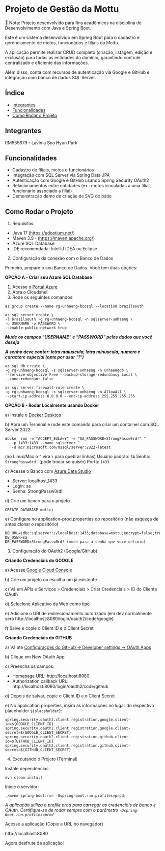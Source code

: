 # Projeto de Gestão da Mottu

📌 Nota: Projeto desenvolvido para fins acadêmicos na disciplina de Desenvolvimento com Java e Spring Boot.

Este é um sistema desenvolvido em Spring Boot para o cadastro e gerenciamento de motos, funcionários e filiais da Mottu.

A aplicação permite realizar CRUD completo (criação, listagem, edição e exclusão) para todas as entidades do domínio, garantindo controle centralizado e eficiente das informações.

Além disso, conta com recursos de autenticação via Google e GitHub e integração com banco de dados SQL Server.

## Índice

- [Integrantes](#integrantes)
- [Funcionalidades](#funcionalidades)
- [Como Rodar o Projeto](#como-rodar-o-projeto)

## Integrantes

RM555679 - Lavinia Soo Hyun Park

## Funcionalidades

- Cadastro de filiais, motos e funcionários
- Integração com SQL Server via Spring Data JPA
- Autenticação com Google e GitHub usando Spring Security OAuth2
- Relacionamentos entre entidades (ex.: motos vinculadas a uma filial, funcionário associado a filial)
- Demonstração demo de criação de SVG do pátio

## Como Rodar o Projeto

1. Requisitos
- Java 17 (https://adoptium.net/)
- Maven 3.9+ (https://maven.apache.org/)
- Azure SQL Database
- IDE recomendada: IntelliJ IDEA ou Eclipse

2. Configuração da conexão com o Banco de Dados

Primeiro, prepare o seu Banco de Dados. Você tem duas opções:

**OPÇÃO A - Criar seu Azure SQL Database**

1. Acesse o [Portal Azure](https://portal.azure.com/#home)
2. Abra o Cloudshell
3. Rode os seguintes comandos:
```
az group create --name rg-unhaeng-bcosql --location brazilsouth
```
```
az sql server create \
-l brazilsouth -g rg-unhaeng-bcosql -n sqlserver-unhaeng \
-u USERNAME -p PASSWORD \
--enable-public-network true
```
***Mude os campos "USERNAME" e "PASSWORD" pelos dados que você deseja***

***A senha deve conter: letra maiuscula, letra minuscula, numero e caractere especial (opte por usar "!")***
```
az sql db create \
-g rg-unhaeng-bcosql -s sqlserver-unhaeng -n unhaengdb \
--service-objective Free --backup-storage-redundancy Local \
--zone-redundant false
```
```
az sql server firewall-rule create \
-g rg-unhaeng-bcosql -s sqlserver-unhaeng -n AllowAll \
--start-ip-address 0.0.0.0 --end-ip-address 255.255.255.255
```

**OPÇÃO B - Rodar Localmente usando Docker**

a) Instale o [Docker Desktop](https://www.docker.com/products/docker-desktop/)

b) Abra um Terminal e rode este comando para criar um container com SQL Server 2022:
```
docker run -e "ACCEPT_EULA=Y" -e "SA_PASSWORD=StrongPassw0rd!" ^
   -p 1433:1433 --name sqlserver ^
   -d mcr.microsoft.com/mssql/server:2022-latest
```
(no Linux/Mac o ```^``` vira ```\``` para quebrar linhas)
Usuário padrão: ```SA```
Senha: ```StrongPassw0rd!``` (pode trocar se quiser)
Porta: ```1433```

c) Acesse o Banco com [Azure Data Studio](https://learn.microsoft.com/pt-br/azure-data-studio/download-azure-data-studio?tabs=win-install%2Cwin-user-install%2Credhat-install%2Cwindows-uninstall%2Credhat-uninstall)
- Server: localhost,1433
- Login: sa
- Senha: StrongPassw0rd!

d) Crie um banco para o projeto
```
CREATE DATABASE mottu;
```
e) Configure no application-prod.properties do repositório (não esqueça de antes clonar o repositório)
```
DB_URL=jdbc:sqlserver://localhost:1433;database=mottu;encrypt=false;trustServerCertificate=true;
DB_USER=sa
DB_PASSWORD=StrongPassw0rd! (mude para a senha que voce definiu)
```

3. Configuração do OAuth2 (Google/GitHub)

**Criando Credenciais do GOOGLE**

a) Acesse [Google Cloud Console](https://console.cloud.google.com/welcome/new)

b) Crie um projeto ou escolha um já existente

c) Vá em APIs e Serviços > Credenciais > Criar Credenciais > ID do Cliente OAuth

d) Selecione Aplicativo da Web como tipo

e) Adicione o URI de redirecionamento autorizado (em dev normalmente será http://localhost:8080/login/oauth2/code/google)

f) Salve e copie o Client ID e o Client Secret

**Criando Credenciais do GITHUB**

a) Vá até [Configurações do GitHub → Developer settings → OAuth Apps](https://github.com/settings/developers)

b) Clique em New OAuth App

c) Preencha os campos:
- Homepage URL: http://localhost:8080
- Authorization callback URL: http://localhost:8080/login/oauth2/code/github

d) Depois de salvar, copie o Client ID e o Client Secret

e) No application.properties, insira as informações no lugar do respectivo placeholder ```${placeholder}```:
```
spring.security.oauth2.client.registration.google.client-id=${GOOGLE_CLIENT_ID}
spring.security.oauth2.client.registration.google.client-secret=${GOOGLE_CLIENT_SECRET}
spring.security.oauth2.client.registration.github.client-id=${GITHUB_CLIENT_ID}
spring.security.oauth2.client.registration.github.client-secret=${GITHUB_CLIENT_SECRET}
```

4. Executando o Projeto (Terminal)

Instale dependências:
```
mvn clean install
```
Inicie o servidor:
```
./mvnw spring-boot:run -Dspring-boot.run.profiles=prod;
```
*A aplicação utiliza o profile prod para carregar as credenciais de banco e OAuth. Certifique-se de rodar sempre com o parâmetro ```-Dspring-boot.run.profiles=prod```*

Acesse a aplicação (Copie a URL no navegador)

http://localhost:8080

Agora desfrute da aplicação!
